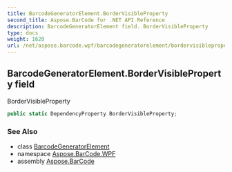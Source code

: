 ```yaml
---
title: BarcodeGeneratorElement.BorderVisibleProperty
second_title: Aspose.BarCode for .NET API Reference
description: BarcodeGeneratorElement field. BorderVisibleProperty
type: docs
weight: 1620
url: /net/aspose.barcode.wpf/barcodegeneratorelement/bordervisibleproperty/
---
```

## BarcodeGeneratorElement.BorderVisibleProperty field

BorderVisibleProperty

```csharp
public static DependencyProperty BorderVisibleProperty;
```

### See Also

* class [BarcodeGeneratorElement](../)
* namespace [Aspose.BarCode.WPF](../../../aspose.barcode.wpf/)
* assembly [Aspose.BarCode](../../../)


